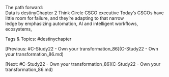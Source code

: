The path forward:  
Data is destinyChapter 2
Think Circle CSCO executive
Today’s CSCOs have little room for failure, and they’re adapting to that narrow  
ledge by emphasizing automation, AI and intelligent workflows, ecosystems,  

   Tags & Topics:
   #destinychapter

[Previous: #C-Study22 - Own your transformation_86](C-Study22 - Own your transformation_86.md)

[Next: #C-Study22 - Own your transformation_86](C-Study22 - Own your transformation_86.md)